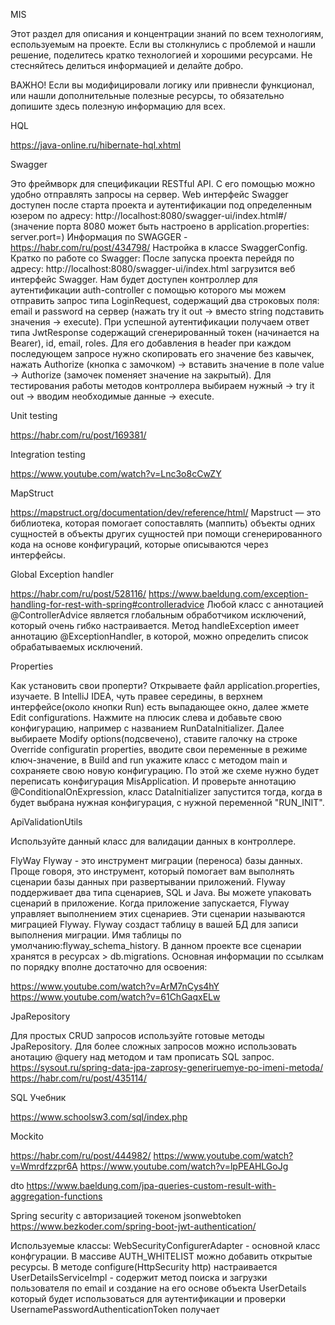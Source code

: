 MIS

Этот раздел для описания и концентрации знаний по всем технологиям, еспользуемым на проекте.
Если вы столкнулись с проблемой и нашли решение, поделитесь кратко технологией и хорошими ресурсами.
Не стесняйтесь делиться информацией и делайте добро.

ВАЖНО!
Если вы модифицировали логику или привнесли функционал,
или нашли дополнительные полезные ресурсы, то
обязательно допишите здесь полезную информацию для всех.


HQL

https://java-online.ru/hibernate-hql.xhtml


Swagger

Это фреймворк для спецификации RESTful API. С его помощью можно удобно отправлять запросы на сервер.
Web интерфейс Swagger доступен после старта проекта и аутентификации под определенным юзером
по адресу: http://localhost:8080/swagger-ui/index.html#/ (значение порта 8080 может быть настроено в
application.properties: server.port=)
Информация по SWAGGER - https://habr.com/ru/post/434798/
Настройка в классе SwaggerConfig.
Кратко по работе со Swagger:
После запуска проекта перейдя по адресу: http://localhost:8080/swagger-ui/index.html загрузится
веб интерфейс Swagger. Нам будет доступен контроллер для аутентификации auth-controller
с помощью которого мы можем отправить запрос типа LoginRequest, содержащий два строковых поля:
email и password на сервер (нажать try it out -> вместо string подставить значения -> execute).
При успешной аутентификации получаем ответ типа JwtResponse содержащий сгенерированный токен
(начинается на Bearer), id, email, roles. Для его добавления в header при каждом последующем
запросе нужно скопировать его значение без кавычек, нажать Authorize (кнопка с замочком) ->
вставить значение в поле value -> Authorize (замочек поменяет значение на закрытый).
Для тестирования работы методов контроллера выбираем нужный -> try it out -> вводим необходимые
данные -> execute.

Unit testing

https://habr.com/ru/post/169381/


Integration testing

https://www.youtube.com/watch?v=Lnc3o8cCwZY


MapStruct

https://mapstruct.org/documentation/dev/reference/html/
Mapstruct — это библиотека, которая помогает сопоставлять (маппить) объекты одних сущностей
в объекты других сущностей при помощи сгенерированного кода на основе конфигураций,
которые описываются через интерфейсы.


Global Exception handler

https://habr.com/ru/post/528116/
https://www.baeldung.com/exception-handling-for-rest-with-spring#controlleradvice
Любой класс с аннотацией @ControllerAdvice является глобальным обработчиком исключений,
который очень гибко настраивается. Метод handleException имеет аннотацию @ExceptionHandler,
в которой, можно определить список обрабатываемых исключений.


Properties

Как установить свои проперти?
Открываете файл application.properties, изучаете. В IntelliJ IDEA, чуть правее середины,
в верхнем интерфейсе(около кнопки Run) есть выпадающее окно, далее жмете Edit configurations.
Нажмите на плюсик слева и добавьте свою конфигурацию, например с названием RunDataInitializer.
Далее выбираете Modify options(подсвечено), ставите галочку на строке Override configuratin properties,
вводите свои переменные в режиме ключ-значение, в Build and run укажите класс с методом main и сохраняете
свою новую конфигурацию.
По этой же схеме нужно будет переписать конфигурация MisApplication.
И проверьте аннотацию @СonditionalOnExpression, класс DataInitializer запустится тогда,
когда в будет выбрана нужная конфигурация, с нужной переменной "RUN_INIT".


ApiValidationUtils

Используйте данный класс для валидации данных в контроллере.


FlyWay
Flyway - это инструмент миграции (переноса) базы данных. Проще говоря, это инструмент,
который помогает вам выполнять сценарии базы данных при развертывании приложений.
Flyway поддерживает два типа сценариев, SQL и Java. Вы можете упаковать сценарий в приложение.
Когда приложение запускается, Flyway управляет выполнением этих сценариев.
Эти сценарии называются миграцией Flyway.
Flyway создаст таблицу в вашей БД для записи выполнения миграции.
Имя таблицы по умолчанию:flyway_schema_history. В данном проекте все сценарии хранятся в ресурсах > db.migrations.
Основная информации по ссылкам по порядку вполне достаточно для освоения:

https://www.youtube.com/watch?v=ArM7nCys4hY
https://www.youtube.com/watch?v=61ChGaqxELw


JpaRepository

Для простых CRUD запросов используйте готовые методы  JpaRepository.
Для более сложных запросов можно использовать анотацию @query над методом и
там прописать SQL запрос.
https://sysout.ru/spring-data-jpa-zaprosy-generiruemye-po-imeni-metoda/
https://habr.com/ru/post/435114/


SQL Учебник

https://www.schoolsw3.com/sql/index.php


Mockito

https://habr.com/ru/post/444982/
https://www.youtube.com/watch?v=Wmrdfzzpr6A
https://www.youtube.com/watch?v=lpPEAHLGoJg


dto
https://www.baeldung.com/jpa-queries-custom-result-with-aggregation-functions


Spring security с авторизацией токеном jsonwebtoken
https://www.bezkoder.com/spring-boot-jwt-authentication/

Используемые классы:
WebSecurityConfigurerAdapter - основной класс конфгурации. В массиве AUTH_WHITELIST можно добавить открытые
ресурсы. В методе configure(HttpSecurity http) настраивается
UserDetailsServiceImpl - содержит метод поиска и загрузки пользователя по email и создание на его основе
объекта UserDetails который будет использоваться для аутентификации и проверки
UsernamePasswordAuthenticationToken получает